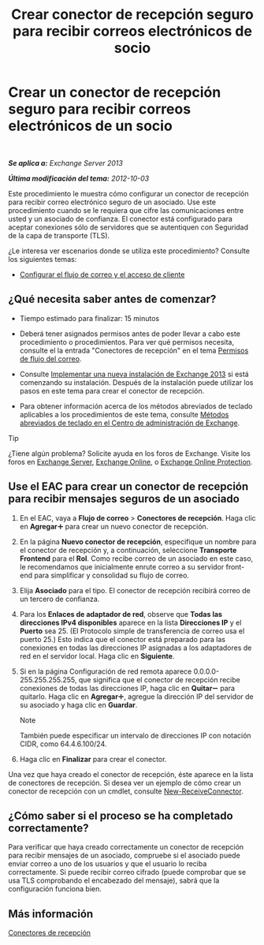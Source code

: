 ﻿---
title: 'Crear conector de recepción seguro para recibir correos electrónicos de socio'
TOCTitle: Cree un conector de recepción seguro para recibir correos electrónicos de un socio
ms:assetid: 06aa692c-7940-4a14-a722-058c47440f85
ms:mtpsurl: https://technet.microsoft.com/es-es/library/JJ673037(v=EXCHG.150)
ms:contentKeyID: 49895450
ms.date: 04/23/2018
mtps_version: v=EXCHG.150
ms.translationtype: HT
---

# Crear un conector de recepción seguro para recibir correos electrónicos de un socio

 

_**Se aplica a:** Exchange Server 2013_

_**Última modificación del tema:** 2012-10-03_

Este procedimiento le muestra cómo configurar un conector de recepción para recibir correo electrónico seguro de un asociado. Use este procedimiento cuando se le requiera que cifre las comunicaciones entre usted y un asociado de confianza. El conector está configurado para aceptar conexiones sólo de servidores que se autentiquen con Seguridad de la capa de transporte (TLS).

¿Le interesa ver escenarios donde se utiliza este procedimiento? Consulte los siguientes temas:

  - [Configurar el flujo de correo y el acceso de cliente](configure-mail-flow-and-client-access-exchange-2013-help.md)

## ¿Qué necesita saber antes de comenzar?

  - Tiempo estimado para finalizar: 15 minutos

  - Deberá tener asignados permisos antes de poder llevar a cabo este procedimiento o procedimientos. Para ver qué permisos necesita, consulte el la entrada "Conectores de recepción" en el tema [Permisos de flujo del correo](mail-flow-permissions-exchange-2013-help.md).

  - Consulte [Implementar una nueva instalación de Exchange 2013](deploy-a-new-installation-of-exchange-2013-exchange-2013-help.md) si está comenzando su instalación. Después de la instalación puede utilizar los pasos en este tema para crear el conector de recepción.

  - Para obtener información acerca de los métodos abreviados de teclado aplicables a los procedimientos de este tema, consulte [Métodos abreviados de teclado en el Centro de administración de Exchange](keyboard-shortcuts-in-the-exchange-admin-center-exchange-online-protection-help.md).


> [!TIP]
> ¿Tiene algún problema? Solicite ayuda en los foros de Exchange. Visite los foros en <A href="https://go.microsoft.com/fwlink/p/?linkid=60612">Exchange Server</A>, <A href="https://go.microsoft.com/fwlink/p/?linkid=267542">Exchange Online</A>, o <A href="https://go.microsoft.com/fwlink/p/?linkid=285351">Exchange Online Protection</A>.



## Use el EAC para crear un conector de recepción para recibir mensajes seguros de un asociado

1.  En el EAC, vaya a **Flujo de correo** \> **Conectores de recepción**. Haga clic en **Agregar**![Agregar icono](images/JJ218640.c1e75329-d6d7-4073-a27d-498590bbb558(EXCHG.150).gif "Agregar icono") para crear un nuevo conector de recepción.

2.  En la página **Nuevo conector de recepción**, especifique un nombre para el conector de recepción y, a continuación, seleccione **Transporte Frontend** para el **Rol**. Como recibe correo de un asociado en este caso, le recomendamos que inicialmente enrute correo a su servidor front-end para simplificar y consolidad su flujo de correo.

3.  Elija **Asociado** para el tipo. El conector de recepción recibirá correo de un tercero de confianza.

4.  Para los **Enlaces de adaptador de red**, observe que **Todas las direcciones IPv4 disponibles** aparece en la lista **Direcciones IP** y el **Puerto** sea 25. (El Protocolo simple de transferencia de correo usa el puerto 25.) Esto indica que el conector está preparado para las conexiones en todas las direcciones IP asignadas a los adaptadores de red en el servidor local. Haga clic en **Siguiente**.

5.  Si en la página Configuración de red remota aparece 0.0.0.0-255.255.255.255, que significa que el conector de recepción recibe conexiones de todas las direcciones IP, haga clic en **Quitar**![Icono de quitar](images/JJ657492.479b6ced-8d64-4277-a725-f17fea202b28(EXCHG.150).gif "Icono de quitar") para quitarlo. Haga clic en **Agregar**![Agregar icono](images/JJ218640.c1e75329-d6d7-4073-a27d-498590bbb558(EXCHG.150).gif "Agregar icono"), agregue la dirección IP del servidor de su asociado y haga clic en **Guardar**.
    

    > [!NOTE]
    > También puede especificar un intervalo de direcciones IP con notación CIDR, como 64.4.6.100/24.



6.  Haga clic en **Finalizar** para crear el conector.

Una vez que haya creado el conector de recepción, éste aparece en la lista de conectores de recepción. Si desea ver un ejemplo de cómo crear un conector de recepción con un cmdlet, consulte [New-ReceiveConnector](https://technet.microsoft.com/es-es/library/bb125139\(v=exchg.150\)).

## ¿Cómo saber si el proceso se ha completado correctamente?

Para verificar que haya creado correctamente un conector de recepción para recibir mensajes de un asociado, compruebe si el asociado puede enviar correo a uno de los usuarios y que el usuario lo reciba correctamente. Si puede recibir correo cifrado (puede comprobar que se usa TLS comprobando el encabezado del mensaje), sabrá que la configuración funciona bien.

## Más información

[Conectores de recepción](receive-connectors-exchange-2013-help.md)

